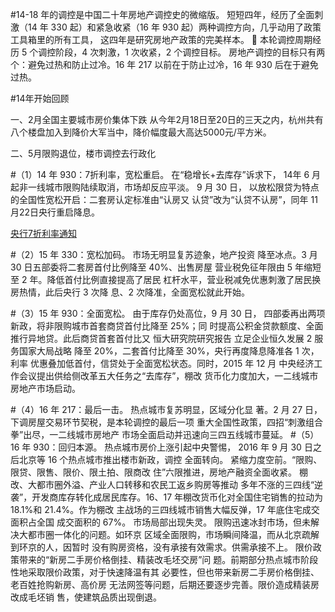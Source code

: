 

#14-18 年的调控是中国二十年房地产调控史的微缩版。
短短四年，经历了全面刺激（14 年 330 起）和紧急收紧（16
年 930 起）两种调控方向，几乎动用了政策工具箱里的所有工具，
这四年是研究房地产政策的完美样本。
 本轮调控周期经历 5 个调控阶段，4 次刺激，1 次收紧，2
个调控目标。
房地产调控的目标只有两个：避免过热和防止过冷。16 年 217
以前在于防止过冷，16 年 930 后在于避免过热。

#14年开始回顾

一、2月全国主要城市房价集体下跌
从今年2月18日至20日的三天之内，杭州共有八个楼盘加入到降价大军当中，降价幅度最大高达5000元/平方米。

二、5月限购退位，楼市调控去行政化

#（1）14 年 930：7折利率，宽松重启。
在“稳增长+去库存”诉求下， 14年 6 月起非一线城市限购陆续取消，市场却反应平淡。
9 月 30 日，
以放松限贷为特点的全国性宽松开启：二套房认定标准由“认房又
认贷”改为“认贷不认房”，同年 11 月22日央行重启降息。

[央行7折利率通知](http://www.gov.cn/xinwen/2014-09/30/content_2759366.htm)

#（2）15 年 330：宽松加码。
市场无明显复苏迹象，地产投资
降至冰点。3 月 30 日五部委将二套房首付比例降至 40%、出售房屋
营业税免征年限由 5 年缩短至 2 年。降低首付比例直接提高了居民
杠杆水平，营业税减免优惠刺激了居民换房热情，此后央行 3 次降
息、2 次降准，全面宽松就此开始。

#（3）15 年 930：全面宽松。
由于库存仍处高位，9 月 30 日，
四部委再出两项新政，将非限购城市首套商贷首付比降至 25%；同
时提高公积金贷款额度、全面推行异地贷。此后商贷首套首付比又
 恒大研究院研究报告
立足企业恒久发展 2 服务国家大局战略
降至 20%，二套首付比降至 30%，央行再度降息降准各 1 次，利率
优惠叠加低首付，信贷处于全面宽松状态。同时，2015 年 12 月
中央经济工作会议提出供给侧改革五大任务之“去库存”，棚改
货币化力度加大，一二线城市房地产市场启动。


#（4）16 年 217：最后一击。
热点城市复苏明显，区域分化显
著。2 月 27 日，下调房屋交易环节契税，是本轮调控的最后一项
重大全国性政策，四招“刺激组合拳”出尽，一二线城市房地产
市场全面启动并迅速向三四五线城市蔓延。
#（5）16 年 930：回归本源。
热点城市房价上涨引起中央警惕，
2016 年 9 月 30 日之后北京等 16 个热点城市推出楼市新政，调控
全面转向。
紧缩力度空前。“限购、限贷、限售、限价、限土拍、限商改
住”六限推进，房地产融资全面收紧。
棚改、大都市圈外溢、产业人口转移和农民工返乡购房等推动
多年不涨的三四线“逆袭”，开发商库存转化成居民库存。16、17
年棚改货币化对全国住宅销售的拉动为 18.1%和 21.4%。作为棚改
主战场的三四线城市销售大幅反弹，17 年底住宅成交面积占全国
成交面积的 67%。
市场局部出现失灵。
限购迅速冰封市场，但未解决大都市圈一体化的问题。如环京
区域全面限购，市场瞬间降温，而从北京疏解到环京的人，因暂时
没有购房资格，没有承接有效需求。供需承接不上。
限价政策带来的“新房二手房价格倒挂、精装改毛坯交房”问
题。前期部分热点城市阶段性地采取限价政策，对于快速降温有其
必要性，但也带来新房二手房价格倒挂、老百姓抢购新房、高价房
无法网签等问题，后期还要逐步完善。限价造成精装房改成毛坯销
售，使建筑品质出现倒退。


